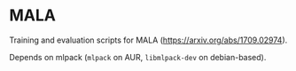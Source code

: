 MALA
====

Training and evaluation scripts for MALA (https://arxiv.org/abs/1709.02974).

Depends on mlpack (`mlpack` on AUR, `libmlpack-dev` on debian-based).
